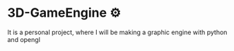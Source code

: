 # 3D-GameEngine ⚙
It is a personal project, where I will be making a graphic engine with python and opengl
